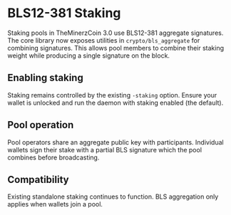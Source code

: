 # BLS12-381 Staking

Staking pools in TheMinerzCoin 3.0 use BLS12-381 aggregate signatures. The core library now exposes utilities in `crypto/bls_aggregate` for combining signatures. This allows pool members to combine their staking weight while producing a single signature on the block.

## Enabling staking

Staking remains controlled by the existing `-staking` option. Ensure your wallet is unlocked and run the daemon with staking enabled (the default).

## Pool operation

Pool operators share an aggregate public key with participants. Individual wallets sign their stake with a partial BLS signature which the pool combines before broadcasting.

## Compatibility

Existing standalone staking continues to function. BLS aggregation only applies when wallets join a pool.
